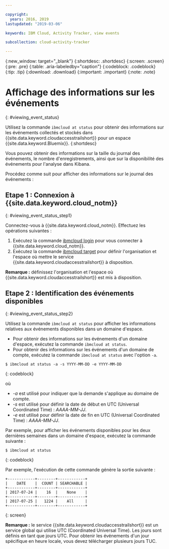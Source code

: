 ```yaml
---

copyright:
  years: 2016, 2019
lastupdated: "2019-03-06"

keywords: IBM Cloud, Activity Tracker, view events

subcollection: cloud-activity-tracker

---
```


{:new_window: target="_blank"}
{:shortdesc: .shortdesc}
{:screen: .screen}
{:pre: .pre}
{:table: .aria-labeledby="caption"}
{:codeblock: .codeblock}
{:tip: .tip}
{:download: .download}
{:important: .important}
{:note: .note}


# Affichage des informations sur les événements
{: #viewing_event_status}

Utilisez la commande `ibmcloud at status` pour obtenir des informations sur les événements collectés et stockés dans {{site.data.keyword.cloudaccesstrailshort}} pour un espace {{site.data.keyword.Bluemix}}.
{:shortdesc}

Vous pouvez obtenir des informations sur la taille du journal des événements, le nombre d'enregistrements, ainsi que sur la disponibilité des événements pour l'analyse dans Kibana. 

Procédez comme suit pour afficher des informations sur le journal des événements :

## Etape 1 : Connexion à {{site.data.keyword.cloud_notm}}
{: #viewing_event_status_step1}

Connectez-vous à {{site.data.keyword.cloud_notm}}. Effectuez les opérations suivantes :

1. Exécutez la commande [ibmcloud login](/docs/cli/reference/ibmcloud?topic=cloud-cli-ibmcloud_cli#ibmcloud_login) pour vous connecter à {{site.data.keyword.cloud_notm}}.
2. Exécutez la commande [ibmcloud target](/docs/cli/reference/ibmcloud?topic=cloud-cli-ibmcloud_cli#ibmcloud_target) pour définir l'organisation et l'espace où mettre le service {{site.data.keyword.cloudaccesstrailshort}} à disposition.

**Remarque :** définissez l'organisation et l'espace où {{site.data.keyword.cloudaccesstrailshort}} est mis à disposition.

## Etape 2 : Identification des événements disponibles
{: #viewing_event_status_step2}

Utilisez la commande `ibmcloud at status` pour afficher les informations relatives aux événements disponibles dans un domaine d'espace.

* Pour obtenir des informations sur les événements d'un domaine d'espace, exécutez la commande `ibmcloud at status`.
* Pour obtenir des informations sur les événements d'un domaine de compte, exécutez la commande `ibmcloud at status` avec l'option `-a`.

```
$ ibmcloud at status -a -s YYYY-MM-DD -e YYYY-MM-DD 
```
{: codeblock}
    
où
    
* *-a* est utilisé pour indiquer que la demande s'applique au domaine de compte.
* *-s* est utilisé pour définir la date de début en UTC (Universal Coordinated Time) : *AAAA-MM-JJ*.
* *-e* est utilisé pour définir la date de fin en UTC (Universal Coordinated Time) : *AAAA-MM-JJ*.

Par exemple, pour afficher les événements disponibles pour les deux dernières semaines dans un domaine d'espace, exécutez la commande suivante :

```
$ ibmcloud at status
```
{: codeblock}
    
Par exemple, l'exécution de cette commande génère la sortie suivante :
    
```
+------------+--------+------------+
|    DATE    |  COUNT | SEARCHABLE |
+------------+--------+------------+
| 2017-07-24 |    16  |    None    |
+------------+--------+------------+
| 2017-07-25 |   1224 |    All     |
+------------+--------+------------+
```
{: screen}

**Remarque :** le service {{site.data.keyword.cloudaccesstrailshort}} est un service global qui utilise UTC (Coordinated Universal Time). Les jours sont définis
en tant que jours UTC. Pour obtenir les événements d'un jour spécifique en heure locale, vous devez télécharger plusieurs jours TUC.
	














